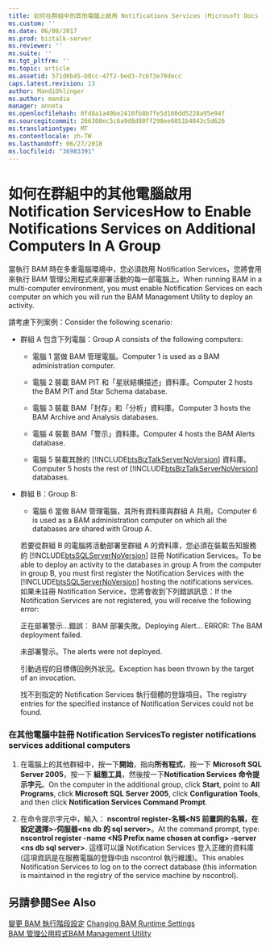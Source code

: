 ```yaml
---
title: 如何在群組中的其他電腦上啟用 Notifications Services |Microsoft Docs
ms.custom: ''
ms.date: 06/08/2017
ms.prod: biztalk-server
ms.reviewer: ''
ms.suite: ''
ms.tgt_pltfrm: ''
ms.topic: article
ms.assetid: 571d6b45-b0cc-47f2-bed3-7c6f3e70decc
caps.latest.revision: 13
author: MandiOhlinger
ms.author: mandia
manager: anneta
ms.openlocfilehash: 0fd8a1a49be2416fb8b7fe5d160dd5228a95e94f
ms.sourcegitcommit: 266308ec5c6a9d8d80ff298ee6051b4843c5d626
ms.translationtype: MT
ms.contentlocale: zh-TW
ms.lasthandoff: 06/27/2018
ms.locfileid: "36983391"
---
```

# <a name="how-to-enable-notifications-services-on-additional-computers-in-a-group"></a><span data-ttu-id="1b4d6-102">如何在群組中的其他電腦啟用 Notification Services</span><span class="sxs-lookup"><span data-stu-id="1b4d6-102">How to Enable Notifications Services on Additional Computers In A Group</span></span>
<span data-ttu-id="1b4d6-103">當執行 BAM 時在多重電腦環境中，您必須啟用 Notification Services，您將會用來執行 BAM 管理公用程式來部署活動的每一部電腦上。</span><span class="sxs-lookup"><span data-stu-id="1b4d6-103">When running BAM in a multi-computer environment, you must enable Notification Services on each computer on which you will run the BAM Management Utility to deploy an activity.</span></span>  
  
 <span data-ttu-id="1b4d6-104">請考慮下列案例：</span><span class="sxs-lookup"><span data-stu-id="1b4d6-104">Consider the following scenario:</span></span>  
  
- <span data-ttu-id="1b4d6-105">群組 A 包含下列電腦：</span><span class="sxs-lookup"><span data-stu-id="1b4d6-105">Group A consists of the following computers:</span></span>  
  
  - <span data-ttu-id="1b4d6-106">電腦 1 當做 BAM 管理電腦。</span><span class="sxs-lookup"><span data-stu-id="1b4d6-106">Computer 1 is used as a BAM administration computer.</span></span>  
  
  - <span data-ttu-id="1b4d6-107">電腦 2 裝載 BAM PIT 和「星狀結構描述」資料庫。</span><span class="sxs-lookup"><span data-stu-id="1b4d6-107">Computer 2 hosts the BAM PIT and Star Schema database.</span></span>  
  
  - <span data-ttu-id="1b4d6-108">電腦 3 裝載 BAM「封存」和「分析」資料庫。</span><span class="sxs-lookup"><span data-stu-id="1b4d6-108">Computer 3 hosts the BAM Archive and Analysis databases.</span></span>  
  
  - <span data-ttu-id="1b4d6-109">電腦 4 裝載 BAM「警示」資料庫。</span><span class="sxs-lookup"><span data-stu-id="1b4d6-109">Computer 4 hosts the BAM Alerts database.</span></span>  
  
  - <span data-ttu-id="1b4d6-110">電腦 5 裝載其餘的 [!INCLUDE[btsBizTalkServerNoVersion](../includes/btsbiztalkservernoversion-md.md)] 資料庫。</span><span class="sxs-lookup"><span data-stu-id="1b4d6-110">Computer 5 hosts the rest of [!INCLUDE[btsBizTalkServerNoVersion](../includes/btsbiztalkservernoversion-md.md)] databases.</span></span>  
  
- <span data-ttu-id="1b4d6-111">群組 B：</span><span class="sxs-lookup"><span data-stu-id="1b4d6-111">Group B:</span></span>  
  
  -   <span data-ttu-id="1b4d6-112">電腦 6 當做 BAM 管理電腦，其所有資料庫與群組 A 共用。</span><span class="sxs-lookup"><span data-stu-id="1b4d6-112">Computer 6 is used as a BAM administration computer on which all the databases are shared with Group A.</span></span>  
  
  <span data-ttu-id="1b4d6-113">若要從群組 B 的電腦將活動部署至群組 A 的資料庫，您必須在裝載告知服務的 [!INCLUDE[btsSQLServerNoVersion](../includes/btssqlservernoversion-md.md)] 註冊 Notification Services。</span><span class="sxs-lookup"><span data-stu-id="1b4d6-113">To be able to deploy an activity to the databases in group A from the computer in group B, you must first register the Notification Services with the [!INCLUDE[btsSQLServerNoVersion](../includes/btssqlservernoversion-md.md)] hosting the notifications services.</span></span> <span data-ttu-id="1b4d6-114">如果未註冊 Notification Service，您將會收到下列錯誤訊息：</span><span class="sxs-lookup"><span data-stu-id="1b4d6-114">If the Notification Services are not registered, you will receive the following error:</span></span>  
  
  <span data-ttu-id="1b4d6-115">正在部署警示...錯誤： BAM 部署失敗。</span><span class="sxs-lookup"><span data-stu-id="1b4d6-115">Deploying Alert... ERROR: The BAM deployment failed.</span></span>  
  
  <span data-ttu-id="1b4d6-116">未部署警示。</span><span class="sxs-lookup"><span data-stu-id="1b4d6-116">The alerts were not deployed.</span></span>  
  
  <span data-ttu-id="1b4d6-117">引動過程的目標傳回例外狀況。</span><span class="sxs-lookup"><span data-stu-id="1b4d6-117">Exception has been thrown by the target of an invocation.</span></span>  
  
  <span data-ttu-id="1b4d6-118">找不到指定的 Notification Services 執行個體的登錄項目。</span><span class="sxs-lookup"><span data-stu-id="1b4d6-118">The registry entries for the specified instance of Notification Services could not be found.</span></span>  
  
### <a name="to-register-notifications-services-additional-computers"></a><span data-ttu-id="1b4d6-119">在其他電腦中註冊 Notification Services</span><span class="sxs-lookup"><span data-stu-id="1b4d6-119">To register notifications services additional computers</span></span>  
  
1.  <span data-ttu-id="1b4d6-120">在電腦上的其他群組中，按一下**開始**，指向**所有程式**，按一下  **Microsoft SQL Server 2005**，按一下 **組態工具**，然後按一下**Notification Services 命令提示字元**。</span><span class="sxs-lookup"><span data-stu-id="1b4d6-120">On the computer in the additional group, click **Start**, point to **All Programs**, click **Microsoft SQL Server 2005**, click **Configuration Tools**, and then click **Notification Services Command Prompt**.</span></span>  
  
2.  <span data-ttu-id="1b4d6-121">在命令提示字元中，輸入： **nscontrol register-名稱\<NS 前置詞的名稱，在設定選擇\>-伺服器\<ns db 的 sql server\>**。</span><span class="sxs-lookup"><span data-stu-id="1b4d6-121">At the command prompt, type: **nscontrol register -name \<NS Prefix name chosen at config\> -server \<ns db sql server\>**.</span></span> <span data-ttu-id="1b4d6-122">這樣可以讓 Notification Services 登入正確的資料庫 (這項資訊是在服務電腦的登錄中由 nscontrol 執行維護)。</span><span class="sxs-lookup"><span data-stu-id="1b4d6-122">This enables Notification Services to log on to the correct database (this information is maintained in the registry of the service machine by nscontrol).</span></span>  
  
## <a name="see-also"></a><span data-ttu-id="1b4d6-123">另請參閱</span><span class="sxs-lookup"><span data-stu-id="1b4d6-123">See Also</span></span>  
 <span data-ttu-id="1b4d6-124">[變更 BAM 執行階段設定](../core/changing-bam-runtime-settings.md) </span><span class="sxs-lookup"><span data-stu-id="1b4d6-124">[Changing BAM Runtime Settings](../core/changing-bam-runtime-settings.md) </span></span>  
 [<span data-ttu-id="1b4d6-125">BAM 管理公用程式</span><span class="sxs-lookup"><span data-stu-id="1b4d6-125">BAM Management Utility</span></span>](../core/bam-management-utility.md)